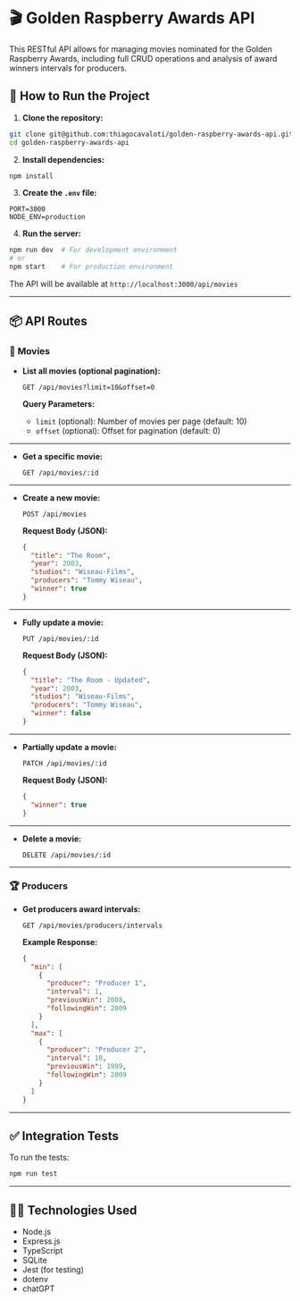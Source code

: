 # 🎬 Golden Raspberry Awards API

This RESTful API allows for managing movies nominated for the Golden Raspberry Awards, including full CRUD operations and analysis of award winners intervals for producers.

## 🚀 **How to Run the Project**

1. **Clone the repository:**

```bash
git clone git@github.com:thiagocavaloti/golden-raspberry-awards-api.git
cd golden-raspberry-awards-api
```

2. **Install dependencies:**

```bash
npm install
```

3. **Create the `.env` file:**

```env
PORT=3000
NODE_ENV=production
```

4. **Run the server:**

```bash
npm run dev  # For development environment
# or
npm start    # For production environment
```

The API will be available at `http://localhost:3000/api/movies`

---

## 📦 **API Routes**

### 🎥 **Movies**

- **List all movies (optional pagination):**

  ```http
  GET /api/movies?limit=10&offset=0
  ```
  **Query Parameters:**
  - `limit` (optional): Number of movies per page (default: 10)
  - `offset` (optional): Offset for pagination (default: 0)

---

- **Get a specific movie:**

  ```http
  GET /api/movies/:id
  ```

---

- **Create a new movie:**

  ```http
  POST /api/movies
  ```
  **Request Body (JSON):**
  ```json
  {
    "title": "The Room",
    "year": 2003,
    "studios": "Wiseau-Films",
    "producers": "Tommy Wiseau",
    "winner": true
  }
  ```

---

- **Fully update a movie:**

  ```http
  PUT /api/movies/:id
  ```
  **Request Body (JSON):**
  ```json
  {
    "title": "The Room - Updated",
    "year": 2003,
    "studios": "Wiseau-Films",
    "producers": "Tommy Wiseau",
    "winner": false
  }
  ```

---

- **Partially update a movie:**

  ```http
  PATCH /api/movies/:id
  ```
  **Request Body (JSON):**
  ```json
  {
    "winner": true
  }
  ```

---

- **Delete a movie:**

  ```http
  DELETE /api/movies/:id
  ```

---

### 🏆 **Producers**

- **Get producers award intervals:**

  ```http
  GET /api/movies/producers/intervals
  ```

  **Example Response:**
  ```json
  {
    "min": [
      {
        "producer": "Producer 1",
        "interval": 1,
        "previousWin": 2008,
        "followingWin": 2009
      }
    ],
    "max": [
      {
        "producer": "Producer 2",
        "interval": 10,
        "previousWin": 1999,
        "followingWin": 2009
      }
    ]
  }
  ```

---

## ✅ **Integration Tests**

To run the tests:

```bash
npm run test
```

---

## 👨‍💻 **Technologies Used**

- Node.js
- Express.js
- TypeScript
- SQLite
- Jest (for testing)
- dotenv
- chatGPT


